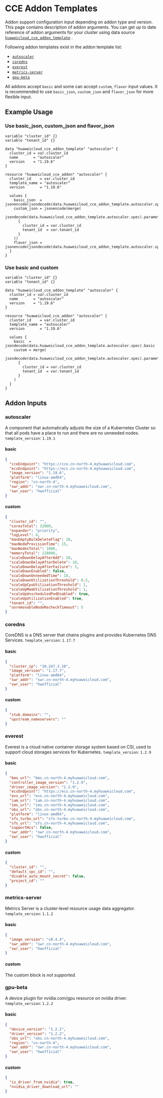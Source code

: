 # CCE Addon Templates

Addon support configuration input depending on addon type and version. This page contains description of addon
arguments. You can get up to date reference of addon arguments for your cluster using data source
[`huaweicloud_cce_addon_template`](https://registry.terraform.io/providers/huaweicloud/huaweicloud/latest/docs/data-sources/cce_addon_template)
.

Following addon templates exist in the addon template list:

- [`autoscaler`](#autoscaler)
- [`coredns`](#coredns)
- [`everest`](#everest)
- [`metrics-server`](#metrics-server)
- [`gpu-beta`](#gpu-beta)

All addons accept `basic` and some can accept `custom`, `flavor` input values.
It is recommended to use `basic_json`, `custom_json` and `flavor_json` for more flexible input.

## Example Usage

### Use basic_json, custom_json and flavor_json

```hcl
variable "cluster_id" {}
variable "tenant_id" {}

data "huaweicloud_cce_addon_template" "autoscaler" {
  cluster_id = var.cluster_id
  name       = "autoscaler"
  version    = "1.19.6"
}

resource "huaweicloud_cce_addon" "autoscaler" {
  cluster_id    = var.cluster_id
  template_name = "autoscaler"
  version       = "1.19.6"

  values {
    basic_json  = jsonencode(jsondecode(data.huaweicloud_cce_addon_template.autoscaler.spec).basic)
    custom_json = jsonencode(merge(
      jsondecode(data.huaweicloud_cce_addon_template.autoscaler.spec).parameters.custom,
      {
        cluster_id = var.cluster_id
        tenant_id  = var.tenant_id
      }
    ))
    flavor_json = jsonencode(jsondecode(data.huaweicloud_cce_addon_template.autoscaler.spec).parameters.flavor2)
  }
}

```

### Use basic and custom

```hcl
variable "cluster_id" {}
variable "tenant_id" {}

data "huaweicloud_cce_addon_template" "autoscaler" {
  cluster_id = var.cluster_id
  name       = "autoscaler"
  version    = "1.19.6"
}

resource "huaweicloud_cce_addon" "autoscaler" {
  cluster_id    = var.cluster_id
  template_name = "autoscaler"
  version       = "1.19.6"
  
  values {
    basic  = jsondecode(data.huaweicloud_cce_addon_template.autoscaler.spec).basic
    custom = merge(
      jsondecode(data.huaweicloud_cce_addon_template.autoscaler.spec).parameters.custom,
      {
        cluster_id = var.cluster_id
        tenant_id  = var.tenant_id
      }
    )
  }
}

```

## Addon Inputs

### autoscaler

A component that automatically adjusts the size of a Kubernetes Cluster so that all pods have a place to run and there
are no unneeded nodes.
`template_version`: `1.19.1`

#### basic

```json
{
  "cceEndpoint": "https://cce.cn-north-4.myhuaweicloud.com",
  "ecsEndpoint": "https://ecs.cn-north-4.myhuaweicloud.com",
  "image_version": "1.19.6",
  "platform": "linux-amd64",
  "region": "cn-north-4",
  "swr_addr": "swr.cn-north-4.myhuaweicloud.com",
  "swr_user": "hwofficial"
}
```

#### custom

```json
{
  "cluster_id": "",
  "coresTotal": 32000,
  "expander": "priority",
  "logLevel": 4,
  "maxEmptyBulkDeleteFlag": 10,
  "maxNodeProvisionTime": 15,
  "maxNodesTotal": 1000,
  "memoryTotal": 128000,
  "scaleDownDelayAfterAdd": 10,
  "scaleDownDelayAfterDelete": 10,
  "scaleDownDelayAfterFailure": 3,
  "scaleDownEnabled": false,
  "scaleDownUnneededTime": 10,
  "scaleDownUtilizationThreshold": 0.5,
  "scaleUpCpuUtilizationThreshold": 1,
  "scaleUpMemUtilizationThreshold": 1,
  "scaleUpUnscheduledPodEnabled": true,
  "scaleUpUtilizationEnabled": true,
  "tenant_id": "",
  "unremovableNodeRecheckTimeout": 5
}
```

### coredns

CoreDNS is a DNS server that chains plugins and provides Kubernetes DNS Services.
`template_version`: `1.17.7`

#### basic

```json
{
  "cluster_ip": "10.247.3.10",
  "image_version": "1.17.7",
  "platform": "linux-amd64",
  "swr_addr": "swr.cn-north-4.myhuaweicloud.com",
  "swr_user": "hwofficial"
}
```

#### custom

```json
{
  "stub_domains": "",
  "upstream_nameservers": ""
}
```

### everest

Everest is a cloud native container storage system based on CSI, used to support cloud storages services for Kubernetes.
`template_version`: `1.2.9`

#### basic

```json
{
  "bms_url": "bms.cn-north-4.myhuaweicloud.com",
  "controller_image_version": "1.2.9",
  "driver_image_version": "1.2.9",
  "ecsEndpoint": "https://ecs.cn-north-4.myhuaweicloud.com",
  "evs_url": "evs.cn-north-4.myhuaweicloud.com",
  "iam_url": "iam.cn-north-4.myhuaweicloud.com",
  "ims_url": "ims.cn-north-4.myhuaweicloud.com",
  "obs_url": "obs.cn-north-4.myhuaweicloud.com",
  "platform": "linux-amd64",
  "sfs_turbo_url": "sfs-turbo.cn-north-4.myhuaweicloud.com",
  "sfs_url": "sfs.cn-north-4.myhuaweicloud.com",
  "supportHcs": false,
  "swr_addr": "swr.cn-north-4.myhuaweicloud.com",
  "swr_user": "hwofficial"
}
```

#### custom

```json
{
  "cluster_id": "",
  "default_vpc_id": "",
  "disable_auto_mount_secret": false,
  "project_id": ""
}
```

### metrics-server

Metrics Server is a cluster-level resource usage data aggregator.
`template_version`: `1.1.2`

#### basic

```json
{
  "image_version": "v0.4.4",
  "swr_addr": "swr.cn-north-4.myhuaweicloud.com",
  "swr_user": "hwofficial"
}
```

#### custom

The custom block is *not supported*.

### gpu-beta

A device plugin for nvidia.com/gpu resource on nvidia driver.
`template_version`: `1.2.2`

#### basic

```json
{
  "device_version": "1.2.2",
  "driver_version": "1.2.2",
  "obs_url": "obs.cn-north-4.myhuaweicloud.com",
  "region": "cn-north-4",
  "swr_addr": "swr.cn-north-4.myhuaweicloud.com",
  "swr_user": "hwofficial"
}
```

#### custom

```json
{
  "is_driver_from_nvidia": true,
  "nvidia_driver_download_url": ""
}
```
